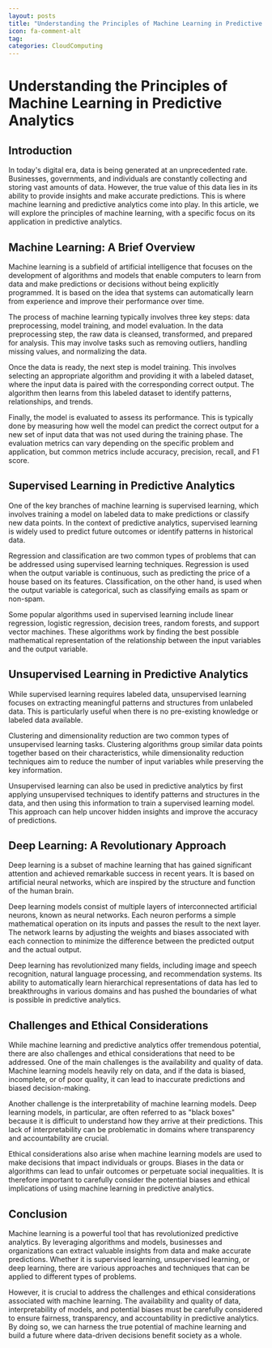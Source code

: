 ```yaml
---
layout: posts
title: "Understanding the Principles of Machine Learning in Predictive Analytics"
icon: fa-comment-alt
tag:      
categories: CloudComputing
---
```



# Understanding the Principles of Machine Learning in Predictive Analytics

## Introduction

In today's digital era, data is being generated at an unprecedented rate. Businesses, governments, and individuals are constantly collecting and storing vast amounts of data. However, the true value of this data lies in its ability to provide insights and make accurate predictions. This is where machine learning and predictive analytics come into play. In this article, we will explore the principles of machine learning, with a specific focus on its application in predictive analytics.

## Machine Learning: A Brief Overview

Machine learning is a subfield of artificial intelligence that focuses on the development of algorithms and models that enable computers to learn from data and make predictions or decisions without being explicitly programmed. It is based on the idea that systems can automatically learn from experience and improve their performance over time.

The process of machine learning typically involves three key steps: data preprocessing, model training, and model evaluation. In the data preprocessing step, the raw data is cleansed, transformed, and prepared for analysis. This may involve tasks such as removing outliers, handling missing values, and normalizing the data.

Once the data is ready, the next step is model training. This involves selecting an appropriate algorithm and providing it with a labeled dataset, where the input data is paired with the corresponding correct output. The algorithm then learns from this labeled dataset to identify patterns, relationships, and trends.

Finally, the model is evaluated to assess its performance. This is typically done by measuring how well the model can predict the correct output for a new set of input data that was not used during the training phase. The evaluation metrics can vary depending on the specific problem and application, but common metrics include accuracy, precision, recall, and F1 score.

## Supervised Learning in Predictive Analytics

One of the key branches of machine learning is supervised learning, which involves training a model on labeled data to make predictions or classify new data points. In the context of predictive analytics, supervised learning is widely used to predict future outcomes or identify patterns in historical data.

Regression and classification are two common types of problems that can be addressed using supervised learning techniques. Regression is used when the output variable is continuous, such as predicting the price of a house based on its features. Classification, on the other hand, is used when the output variable is categorical, such as classifying emails as spam or non-spam.

Some popular algorithms used in supervised learning include linear regression, logistic regression, decision trees, random forests, and support vector machines. These algorithms work by finding the best possible mathematical representation of the relationship between the input variables and the output variable.

## Unsupervised Learning in Predictive Analytics

While supervised learning requires labeled data, unsupervised learning focuses on extracting meaningful patterns and structures from unlabeled data. This is particularly useful when there is no pre-existing knowledge or labeled data available.

Clustering and dimensionality reduction are two common types of unsupervised learning tasks. Clustering algorithms group similar data points together based on their characteristics, while dimensionality reduction techniques aim to reduce the number of input variables while preserving the key information.

Unsupervised learning can also be used in predictive analytics by first applying unsupervised techniques to identify patterns and structures in the data, and then using this information to train a supervised learning model. This approach can help uncover hidden insights and improve the accuracy of predictions.

## Deep Learning: A Revolutionary Approach

Deep learning is a subset of machine learning that has gained significant attention and achieved remarkable success in recent years. It is based on artificial neural networks, which are inspired by the structure and function of the human brain.

Deep learning models consist of multiple layers of interconnected artificial neurons, known as neural networks. Each neuron performs a simple mathematical operation on its inputs and passes the result to the next layer. The network learns by adjusting the weights and biases associated with each connection to minimize the difference between the predicted output and the actual output.

Deep learning has revolutionized many fields, including image and speech recognition, natural language processing, and recommendation systems. Its ability to automatically learn hierarchical representations of data has led to breakthroughs in various domains and has pushed the boundaries of what is possible in predictive analytics.

## Challenges and Ethical Considerations

While machine learning and predictive analytics offer tremendous potential, there are also challenges and ethical considerations that need to be addressed. One of the main challenges is the availability and quality of data. Machine learning models heavily rely on data, and if the data is biased, incomplete, or of poor quality, it can lead to inaccurate predictions and biased decision-making.

Another challenge is the interpretability of machine learning models. Deep learning models, in particular, are often referred to as "black boxes" because it is difficult to understand how they arrive at their predictions. This lack of interpretability can be problematic in domains where transparency and accountability are crucial.

Ethical considerations also arise when machine learning models are used to make decisions that impact individuals or groups. Biases in the data or algorithms can lead to unfair outcomes or perpetuate social inequalities. It is therefore important to carefully consider the potential biases and ethical implications of using machine learning in predictive analytics.

## Conclusion

Machine learning is a powerful tool that has revolutionized predictive analytics. By leveraging algorithms and models, businesses and organizations can extract valuable insights from data and make accurate predictions. Whether it is supervised learning, unsupervised learning, or deep learning, there are various approaches and techniques that can be applied to different types of problems.

However, it is crucial to address the challenges and ethical considerations associated with machine learning. The availability and quality of data, interpretability of models, and potential biases must be carefully considered to ensure fairness, transparency, and accountability in predictive analytics. By doing so, we can harness the true potential of machine learning and build a future where data-driven decisions benefit society as a whole.